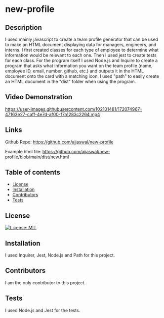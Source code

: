 # new-profile

## Description

I used mainly javascript to create a team profile generator that can be used to make an HTML document displaying data for managers, engineers, and interns. I first created classes for each type of employee to determine what information would be relevant to each one. Then I used jest to create tests for each class. For the program itself I used Node.js and Inquire to create a program that asks what information you want on the team profile (name, employee ID, email, number, github, etc.) and outputs it in the HTML document onto the card with a matching icon. I used "path" to easily create an HTML document in the "dist" folder when using the program. 

## Video Demonstration 

https://user-images.githubusercontent.com/102101481/172074967-47163e27-caff-4e7d-af00-f7a1283c2264.mp4

## Links

Github Repo: https://github.com/ajjaswal/new-profile

Example html file: https://github.com/ajjaswal/new-profile/blob/main/dist/new.html 

## Table of contents
 * [License](#license)
 * [Installation](#installation)
 * [Contributors](#Contributors)
 * [Tests](#tests)

## License
[![License: MIT](https://img.shields.io/badge/License-MIT-yellow.svg)](https://opensource.org/licenses/MIT) 

 ## Installation
 I used Inquirer, Jest, Node.js and Path for this project. 

 ## Contributors

 I am the only contributor to this project.

 ## Tests

 I used Node.js and Jest for the tests. 